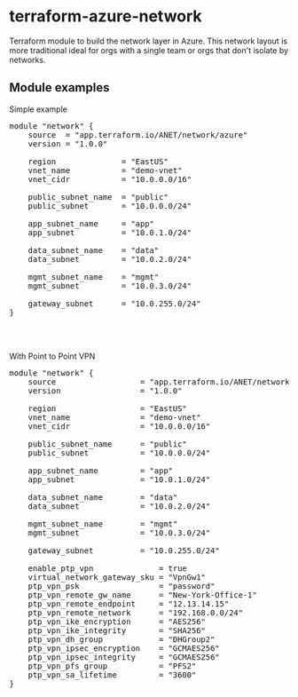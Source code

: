 # terraform-azure-network
Terraform module to build the network layer in Azure.  This network layout is more traditional ideal for orgs with a single team or orgs that don't isolate by networks.

## Module examples
Simple example<br>
<pre>
module "network" {
    source  = "app.terraform.io/ANET/network/azure"
    version = "1.0.0"

    region              = "EastUS"
    vnet_name           = "demo-vnet"
    vnet_cidr           = "10.0.0.0/16"
    
    public_subnet_name  = "public"
    public_subnet       = "10.0.0.0/24"
    
    app_subnet_name     = "app"
    app_subnet          = "10.0.1.0/24"

    data_subnet_name    = "data"
    data_subnet         = "10.0.2.0/24"

    mgmt_subnet_name    = "mgmt"
    mgmt_subnet         = "10.0.3.0/24"

    gateway_subnet      = "10.0.255.0/24"
}
</pre><br><br>

With Point to Point VPN<br>
<pre>
module "network" {
    source                  = "app.terraform.io/ANET/network/azure"
    version                 = "1.0.0"

    region                  = "EastUS"
    vnet_name               = "demo-vnet"
    vnet_cidr               = "10.0.0.0/16"
    
    public_subnet_name      = "public"
    public_subnet           = "10.0.0.0/24"
    
    app_subnet_name         = "app"
    app_subnet              = "10.0.1.0/24"

    data_subnet_name        = "data"
    data_subnet             = "10.0.2.0/24"

    mgmt_subnet_name        = "mgmt"
    mgmt_subnet             = "10.0.3.0/24"

    gateway_subnet          = "10.0.255.0/24"

    enable_ptp_vpn              = true
    virtual_network_gateway_sku = "VpnGw1"
    ptp_vpn_psk                 = "password"
    ptp_vpn_remote_gw_name      = "New-York-Office-1"
    ptp_vpn_remote_endpoint     = "12.13.14.15"
    ptp_vpn_remote_network      = "192.168.0.0/24"
    ptp_vpn_ike_encryption      = "AES256"
    ptp_vpn_ike_integrity       = "SHA256"
    ptp_vpn_dh_group            = "DHGroup2"
    ptp_vpn_ipsec_encryption    = "GCMAES256"
    ptp_vpn_ipsec_integrity     = "GCMAES256"
    ptp_vpn_pfs_group           = "PFS2"
    ptp_vpn_sa_lifetime         = "3600"
}
</pre><br><br>
